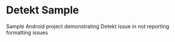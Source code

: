 # Detekt Sample

Sample Android project demonstrating Detekt issue in not reporting formatting issues